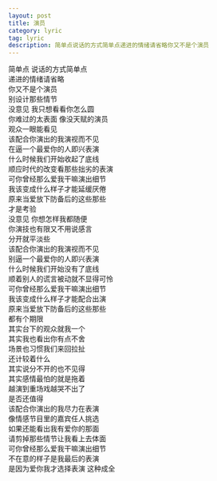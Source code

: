 ```yaml
---
layout: post
title: 演员
category: lyric
tag: lyric
description: 简单点说话的方式简单点递进的情绪请省略你又不是个演员
---
```


简单点 说话的方式简单点<br>
递进的情绪请省略<br>
你又不是个演员<br>
别设计那些情节<br>
没意见 我只想看看你怎么圆<br>
你难过的太表面 像没天赋的演员<br>
观众一眼能看见<br>
该配合你演出的我演视而不见<br>
在逼一个最爱你的人即兴表演<br>
什么时候我们开始收起了底线<br>
顺应时代的改变看那些拙劣的表演<br>
可你曾经那么爱我干嘛演出细节<br>
我该变成什么样子才能延缓厌倦<br>
原来当爱放下防备后的这些那些<br>
才是考验<br>
没意见 你想怎样我都随便<br>
你演技也有限又不用说感言<br>
分开就平淡些<br>
该配合你演出的我演视而不见<br>
别逼一个最爱你的人即兴表演<br>
什么时候我们开始没有了底线<br>
顺着别人的谎言被动就不显得可怜<br>
可你曾经那么爱我干嘛演出细节<br>
我该变成什么样子才能配合出演<br>
原来当爱放下防备后的这些那些<br>
都有个期限<br>
其实台下的观众就我一个<br>
其实我也看出你有点不舍<br>
场景也习惯我们来回拉扯<br>
还计较着什么<br>
其实说分不开的也不见得<br>
其实感情最怕的就是拖着<br>
越演到重场戏越哭不出了<br>
是否还值得<br>
该配合你演出的我尽力在表演<br>
像情感节目里的嘉宾任人挑选<br>
如果还能看出我有爱你的那面<br>
请剪掉那些情节让我看上去体面<br>
可你曾经那么爱我干嘛演出细节<br>
不在意的样子是我最后的表演<br>
是因为爱你我才选择表演 这种成全<br>